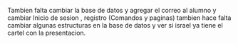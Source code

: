 Tambien falta cambiar la base de datos y agregar el correo al alumno y cambiar Inicio de sesion , registro (Comandos y paginas)
tambien hace falta cambiar algunas estructuras en la base de datos y ver si israel ya tiene el cartel con la presentacion.